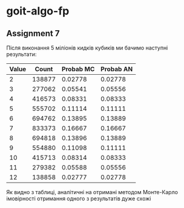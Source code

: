 # goit-algo-fp


## Assignment 7

Після виконання 5 міліонів кидків кубиків ми бачимо наступні результати:

Value | Count       | Probab MC   | Probab AN   
------|-------------|-------------|-------------
  2   | 138877      | 0.02778     | 0.02778
  3   | 277062      | 0.05541     | 0.05556
  4   | 416573      | 0.08331     | 0.08333
  5   | 555702      | 0.11114     | 0.11111
  6   | 694762      | 0.13895     | 0.13889
  7   | 833373      | 0.16667     | 0.16667
  8   | 694818      | 0.13896     | 0.13889
  9   | 554880      | 0.11098     | 0.11111
  10  | 415713      | 0.08314     | 0.08333
  11  | 279382      | 0.05588     | 0.05556
  12  | 138858      | 0.02777     | 0.02778

Як видно з таблиці, аналітичні на отримані методом Монте-Карло імовірності отримання одного з результатів дуже схожі